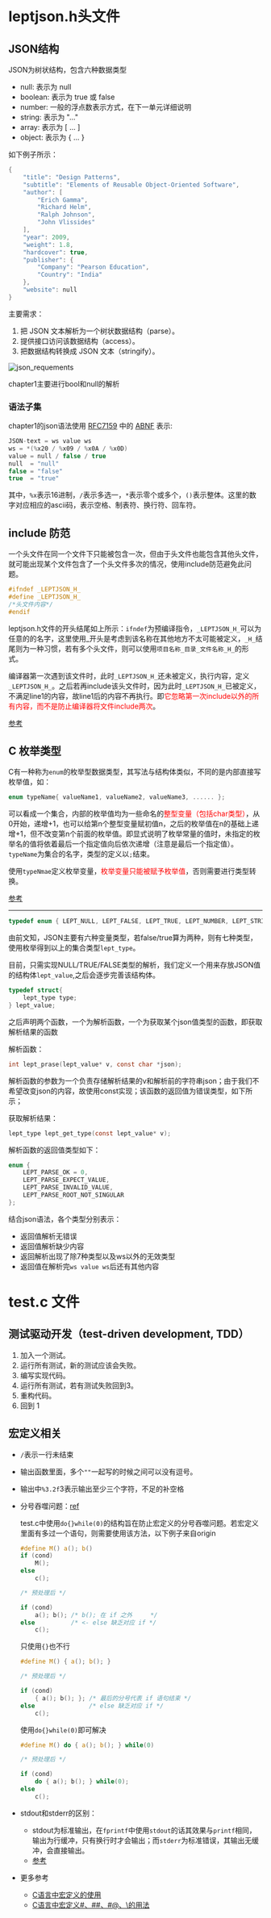# leptjson.h头文件

## JSON结构

JSON为树状结构，包含六种数据类型

* null: 表示为 null
* boolean: 表示为 true 或 false
* number: 一般的浮点数表示方式，在下一单元详细说明
* string: 表示为 "..."
* array: 表示为 [ ... ]
* object: 表示为 { ... }

如下例子所示：

```C++
{
    "title": "Design Patterns",
    "subtitle": "Elements of Reusable Object-Oriented Software",
    "author": [
        "Erich Gamma",
        "Richard Helm",
        "Ralph Johnson",
        "John Vlissides"
    ],
    "year": 2009,
    "weight": 1.8,
    "hardcover": true,
    "publisher": {
        "Company": "Pearson Education",
        "Country": "India"
    },
    "website": null
}
```

主要需求：

1. 把 JSON 文本解析为一个树状数据结构（parse）。
2. 提供接口访问该数据结构（access）。
3. 把数据结构转换成 JSON 文本（stringify）。

![json_requements](../graph/json_requements.png)

chapter1主要进行bool和null的解析

### 语法子集

chapter1的json语法使用 [RFC7159](https://tools.ietf.org/html/rfc7159) 中的 [ABNF](https://tools.ietf.org/html/rfc5234) 表示:

```C
JSON-text = ws value ws
ws = *(%x20 / %x09 / %x0A / %x0D)
value = null / false / true 
null  = "null"
false = "false"
true  = "true"
```

其中，`%x`表示16进制，`/`表示多选一，`*`表示零个或多个，`()`表示整体。这里的数字对应相应的ascii码，表示空格、制表符、换行符、回车符。

## include 防范

一个头文件在同一个文件下只能被包含一次，但由于头文件也能包含其他头文件，就可能出现某个文件包含了一个头文件多次的情况，使用include防范避免此问题。

```C++
#ifndef _LEPTJSON_H_
#define _LEPTJSON_H_
/*头文件内容*/
#endif
```

leptjson.h文件的开头结尾如上所示：`ifndef`为预编译指令，`_LEPTJSON_H_`可以为任意的的名字，这里使用_开头是考虑到该名称在其他地方不太可能被定义，`_H_`结尾则为一种习惯，若有多个头文件，则可以使用`项目名称_目录_文件名称_H_`的形式。

编译器第一次遇到该文件时，此时`_LEPTJSON_H_`还未被定义，执行内容，定义`_LEPTJSON_H_`。之后若再include该头文件时，因为此时`_LEPTJSON_H_`已被定义，不满足line1的内容，故line1后的内容不再执行。即<font color = "red">它忽略第一次include以外的所有内容，而不是防止编译器将文件include两次</font>。

[参考](https://blog.csdn.net/Bubbler_726/article/details/104618748)

## C 枚举类型

C有一种称为`enum`的枚举型数据类型，其写法与结构体类似，不同的是内部直接写枚举值，如：

```C
enum typeName{ valueName1, valueName2, valueName3, ...... };
```

可以看成一个集合，内部的枚举值均为一些命名的<font color = "red">整型变量（包括char类型）</font>，从0开始，递增+1，也可以给第n个整型变量赋初值n，之后的枚举值在n的基础上递增+1，但不改变第n个前面的枚举值。即显式说明了枚举常量的值时，未指定的枚举名的值将依着最后一个指定值向后依次递增（注意是最后一个指定值）。`typeName`为集合的名字，类型的定义以`;`结束。

使用`typeNmae`定义枚举变量，<font color = "red">枚举变量只能被赋予枚举值</font>，否则需要进行类型转换。

[参考](https://www.cnblogs.com/lanhaicode/p/10620028.html)

---

```C
typedef enum { LEPT_NULL, LEPT_FALSE, LEPT_TRUE, LEPT_NUMBER, LEPT_STRING, LEPT_ARRAY, LEPT_OBJECT } lept_type;
```

由前文知，JSON主要有六种变量类型，若false/true算为两种，则有七种类型，使用枚举得到以上的集合类型`lept_type`。

目前，只需实现NULL/TRUE/FALSE类型的解析，我们定义一个用来存放JSON值的结构体`lept_value`,之后会逐步完善该结构体。

```C
typedef struct{
	lept_type type;
} lept_value;
```

之后声明两个函数，一个为解析函数，一个为获取某个json值类型的函数，即获取解析结果的函数

解析函数：

```C
int lept_prase(lept_value* v, const char *json);
```

解析函数的参数为一个负责存储解析结果的v和解析前的字符串json；由于我们不希望改变json的内容，故使用const实现；该函数的返回值为错误类型，如下所示；

获取解析结果：

```C
lept_type lept_get_type(const lept_value* v);
```

解析函数的返回值类型如下：

```C
enum {
	LEPT_PARSE_OK = 0,
	LEPT_PARSE_EXPECT_VALUE,
	LEPT_PARSE_INVALID_VALUE,
	LEPT_PARSE_ROOT_NOT_SINGULAR
};
```

结合json语法，各个类型分别表示：

* 返回值解析无错误
* 返回值解析缺少内容
* 返回解析出现了除7种类型以及ws以外的无效类型
* 返回值在解析完`ws value ws`后还有其他内容

# test.c 文件

## 测试驱动开发（test-driven development, TDD）

1. 加入一个测试。
2. 运行所有测试，新的测试应该会失败。
3. 编写实现代码。
4. 运行所有测试，若有测试失败回到3。
5. 重构代码。
6. 回到 1

## 宏定义相关

* `/`表示一行未结束

* 输出函数里面，多个`""`一起写的时候之间可以没有逗号。

* 输出中`%3.2f`3表示输出至少三个字符，不足的补空格

* 分号吞噬问题：[ref](https://blog.csdn.net/imgosty/article/details/81901183)

  test.c中使用`do{}while(0)`的结构旨在防止宏定义的分号吞噬问题。若宏定义里面有多过一个语句，则需要使用该方法，以下例子来自origin

  ```C
  #define M() a(); b()
  if (cond)
      M();
  else
      c();
  
  /* 预处理后 */
  
  if (cond)
      a(); b(); /* b(); 在 if 之外     */
  else          /* <- else 缺乏对应 if */
      c();
  ```

  只使用`{}`也不行

  ```C
  #define M() { a(); b(); }
  
  /* 预处理后 */
  
  if (cond)
      { a(); b(); }; /* 最后的分号代表 if 语句结束 */
  else               /* else 缺乏对应 if */
      c();
  ```

  使用`do{}while(0)`即可解决

  ```C
  #define M() do { a(); b(); } while(0)
  
  /* 预处理后 */
  
  if (cond)
      do { a(); b(); } while(0);
  else
      c();
  ```

* stdout和stderr的区别：

  * stdout为标准输出，在`fprintf`中使用`stdout`的话其效果与`printf`相同，输出为行缓冲，只有换行时才会输出；而`stderr`为标准错误，其输出无缓冲，会直接输出。
  * [参考](https://blog.csdn.net/c_phoenix/article/details/52858151)

* 更多参考

  * [C语言中宏定义的使用](https://blog.csdn.net/imgosty/article/details/81901183)
  * [C语言中宏定义#、##、#@、\\的用法](https://blog.csdn.net/l101606022/article/details/79021401)

  
















